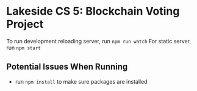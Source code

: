 # Lakeside CS 5: Blockchain Voting Project


To run development reloading server, run `npm run watch`
For static server, run `npm start`

## Potential Issues When Running

- run `npm install` to make sure packages are installed